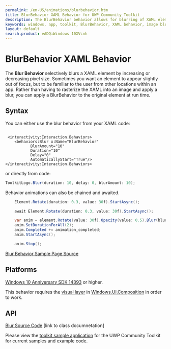 ```yaml
---
permalink: /en-US/animations/blurbehavior.htm
title: BlurBehavior XAML Behavior for UWP Community Toolkit
description: The BlurBehavior behavior allows for blurring of XAML elements using composition
keywords: windows, app, toolkit, BlurBehavior, XAML behavior, image blur, XAML blur, XAML composition 
layout: default
search.product: eADQiWindows 10XVcnh
---
```


# BlurBehavior XAML Behavior
The **Blur Behavior** selectively blurs a XAML element by increasing or decreasing pixel size.
Sometimes you want an element to appear slightly out of focus, but to be familiar to the user from other locations within an app.  Rather than having to rasterize the XAML into an image and apply a blur, you can apply a BlurBehavior to the original element at run time. 

## Syntax
You can either use the blur behavior from your XAML code:
```xaml

 <interactivity:Interaction.Behaviors>
    <behaviors:Blur x:Name="BlurBehavior" 
           BlurAmount="10" 
           Duration="10" 
           Delay="0" 
           AutomaticallyStart="True"/>
</interactivity:Interaction.Behaviors>

```

or directly from code:

```C#
ToolkitLogo.Blur(duration: 10, delay: 0, blurAmount: 10);       
```

Behavior animations can also be chained and awaited.

```C#
    Element.Rotate(duration: 0.3, value: 30f).StartAsync();

    await Element.Rotate(duration: 0.3, value: 30f).StartAsync();

    var anim = element.Rotate(value: 30f).Opacity(value: 0.5).Blur(blurAmount:5);
    anim.SetDurationForAll(2);
    anim.Completed += animation_completed;
    anim.StartAsync();

    anim.Stop();
```

[Blur Behavior Sample Page Source](https://github.com/Microsoft/UWPCommunityToolkit/tree/master/Microsoft.Toolkit.Uwp.SampleApp/SamplePages/BlurBehavior)


## Platforms

[Windows 10 Anniversary SDK 14393](https://blogs.windows.com/windowsexperience/2016/07/18/build14393/) or higher.

This behavior requires the [visual layer](https://msdn.microsoft.com/en-us/windows/uwp/graphics/visual-layer) in [Windows.UI.Composition](https://msdn.microsoft.com/library/windows/apps/dn706878) in order to work.  

## API

[Blur Source Code](https://github.com/Microsoft/UWPCommunityToolkit/blob/master/Microsoft.Toolkit.Uwp.UI.Animations/Behaviors/Blur.cs)
[link to class documnetation]

Please view the [toolkit sample application](https://github.com/Microsoft/UWPCommunityToolkit/tree/master/Microsoft.Toolkit.Uwp.SampleApp) for the UWP Community Toolkit for current samples and example code.
